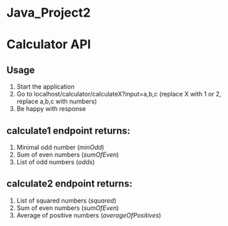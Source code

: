 # Java_Project2

# Calculator API
## Usage
1. Start the application
2. Go to localhost/calculator/calculateX?input=a,b,c (replace X with 1 or 2, replace a,b,c with numbers)
3. Be happy with response

## calculate1 endpoint returns:
1. Minimal odd number (*minOdd*)
2. Sum of even numbers (*sumOfEven*)
3. List of odd numbers (*odds*)

## calculate2 endpoint returns:
1. List of squared numbers (*squared*)
2. Sum of even numbers (*sumOfEven*)
3. Average of positive numbers (*averageOfPositives*)